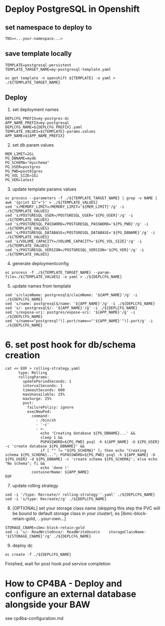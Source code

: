 # Deploy PostgreSQL in Openshift

## set namespace to deploy to
```
TNS=<...your-namespace...>
```

## save template locally
```
TEMPLATE=postgresql-persistent
TEMPLATE_TARGET_NAME=my-postgresql-template.yaml

oc get template -n openshift ${TEMPLATE} -o yaml > ./${TEMPLATE_TARGET_NAME}
```
## Deploy

1. set deployment names
```
DEPLCFG_PREFIX=my-postgres-dc
APP_NAME_PREFIX=my-postgresql
DEPLCFG_NAME=${DEPLCFG_PREFIX}.yaml
TEMPLATE_VALUES=${TEMPLATE}-params.values
APP_NAME=${APP_NAME_PREFIX}
```

2. set db param values
```
MEM_LIMIT=2Gi
PG_DBNAME=mydb
PG_SCHEMA="myschema"
PG_USER=postgres
PG_PWD=post01gres
PG_VOL_SIZE=1Gi
PG_VER=latest
```

3. update template params values
```
oc process --parameters -f ./${TEMPLATE_TARGET_NAME} | grep -v NAME | awk '{print $1"="}' > ./${TEMPLATE_VALUES}
sed 's/MEMORY_LIMIT=/MEMORY_LIMIT='${MEM_LIMIT}'/g' -i ./${TEMPLATE_VALUES}
sed 's/POSTGRESQL_USER=/POSTGRESQL_USER='${PG_USER}'/g' -i ./${TEMPLATE_VALUES}
sed 's/POSTGRESQL_PASSWORD=/POSTGRESQL_PASSWORD='${PG_PWD}'/g' -i ./${TEMPLATE_VALUES}
sed 's/POSTGRESQL_DATABASE=/POSTGRESQL_DATABASE='${PG_DBNAME}'/g' -i ./${TEMPLATE_VALUES}
sed 's/VOLUME_CAPACITY=/VOLUME_CAPACITY='${PG_VOL_SIZE}'/g' -i ./${TEMPLATE_VALUES}
sed 's/POSTGRESQL_VERSION=/POSTGRESQL_VERSION='${PG_VER}'/g' -i ./${TEMPLATE_VALUES}
```

4. generate deploymentconfig
```
oc process -f ./${TEMPLATE_TARGET_NAME} --param-file=./${TEMPLATE_VALUES} -o yaml > ./${DEPLCFG_NAME}
```

5. update names from template
```
sed 's/claimName: postgresql$/claimName: '${APP_NAME}'/g' -i ./${DEPLCFG_NAME}
sed 's/name: postgresql$/name: '${APP_NAME}'/g' -i ./${DEPLCFG_NAME}
sed 's/- postgresql$/- '${APP_NAME}'/g' -i ./${DEPLCFG_NAME}
sed 's/expose-uri: postgres/expose-uri: '${APP_NAME}'/g' -i ./${DEPLCFG_NAME}
sed 's/name=="postgresql")].port/name=="'${APP_NAME}'")].port/g' -i ./${DEPLCFG_NAME}
```

# 6. set post hook for db/schema creation
```
cat << EOF > rolling-strategy.yaml
      type: Rolling
      rollingParams:
        updatePeriodSeconds: 1
        intervalSeconds: 1
        timeoutSeconds: 600
        maxUnavailable: 25%
        maxSurge: 25%
        post:
          failurePolicy: ignore
          execNewPod:
            command:
              - /bin/sh
              - '-c'
              - >-
                echo 'Creating database ${PG_DBNAME}...' && 
                sleep 1 && 
                PGPASSWORD=${PG_PWD} psql -h ${APP_NAME} -U ${PG_USER} -c 'create database ${PG_DBNAME}' && 
                if [ "" != "${PG_SCHEMA}" ]; then echo "Creating schema ${PG_SCHEMA}..."; PGPASSWORD=${PG_PWD} psql -h ${APP_NAME} -U ${PG_USER} -d ${PG_DBNAME} -c 'create schema ${PG_SCHEMA}'; else echo "No schema"; fi &&
                echo 'done !'
            containerName: ${APP_NAME}
EOF
```

7. update rolling strategy
```
sed -i '/type: Recreate/r rolling-strategy''.yaml' ./${DEPLCFG_NAME}
sed -i 's/type: Recreate//g' ./${DEPLCFG_NAME}
```

8. [OPTIONAL] set your storage class name (skipping this step the PVC will be bound to default storage class in your cluster), es [ibmc-block-retain-gold, ...your-own...]
```
STORAGE_CNAME=ibmc-block-retain-gold
sed -i 's/- ReadWriteOnce/- ReadWriteOnce\n    storageClassName: '${STORAGE_CNAME}'/g' ./${DEPLCFG_NAME}
```

9. deploy dc
```
oc create -f ./${DEPLCFG_NAME}
```

Finished, wait for post hook pod service completion


# How to CP4BA - Deploy and configure an external database alongside your BAW

see cp4ba-configuration.md
